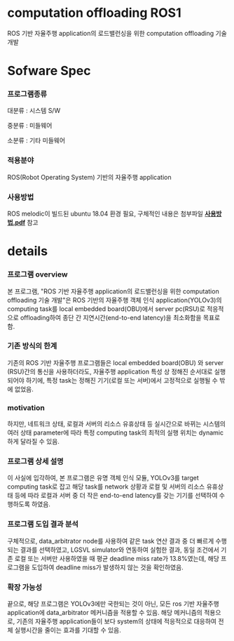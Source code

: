 # computation offloading ROS1           
ROS 기반 자율주행 application의 로드밸런싱을 위한 computation offloading 기술 개발  
 
# Sofware Spec
 
### 프로그램종류	 
대분류 : 시스템 S/W

중분류 : 미들웨어

소분류 : 기타 미들웨어

### 적용분야	
ROS(Robot Operating System) 기반의 자율주행 application

### 사용방법	
ROS melodic이 빌드된 ubuntu 18.04 환경 필요, 구체적인 내용은 첨부파일 __[사용방법.pdf](https://github.com/IITP-Load-Balancing/computation_offloading_ROS1/blob/main/%EC%82%AC%EC%9A%A9%EB%B0%A9%EB%B2%95.pdf)__ 참고

# details

### 프로그램 overview
본 프로그램, "ROS 기반 자율주행 application의 로드밸런싱을 위한 computation offloading 기술 개발"은 ROS 기반의 자율주행 객체 인식 application(YOLOv3)의 computing task를 local embedded board(OBU)에서 server pc(RSU)로 적응적으로 offloading하여 종단 간 지연시간(end-to-end latency)을 최소화함을 목표로 함.
 
### 기존 방식의 한계
기존의 ROS 기반 자율주행 프로그램들은 local embedded board(OBU) 와 server (RSU)간의 통신을 사용하더라도, 자율주행 application 특성 상 정해진 순서대로 실행되어야 하기에, 특정 task는 정해진 기기(로컬 또는 서버)에서 고정적으로 실행될 수 밖에 없었음.
 
### motivation
하지만, 네트워크 상태, 로컬과 서버의 리소스 유휴상태 등 실시간으로 바뀌는 시스템의 여러 상태 parameter에 따라 특정 computing task의 최적의 실행 위치는 dynamic하게 달라질 수 있음.
 
### 프로그램 상세 설명
이 사실에 입각하여, 본 프로그램은 유명 객체 인식 모듈, YOLOv3를 target computing task로 잡고 해당 task를 network 상황과 로컬 및 서버의 리소스 유휴상태 등에 따라 로컬과 서버 중 더 작은 end-to-end latency를 갖는 기기를 선택하여 수행하도록 하였음.
 
### 프로그램 도입 결과 분석
구체적으로, data_arbitrator node를 사용하여 같은 task 연산 결과 중 더 빠르게 수행되는 결과를 선택하였고, LGSVL simulator와 연동하여 실험한 결과, 동일 조건에서 기존 로컬 또는 서버만 사용하였을 때 평균 deadline miss rate가 13.8%였는데, 해당 프로그램을 도입하여 deadline miss가 발생하지 않는 것을 확인하였음.
 
### 확장 가능성
끝으로, 해당 프로그램은 YOLOv3에만 국한되는 것이 아닌, 모든 ros 기반 자율주행 application에 data_arbitrator 메커니즘을 적용할 수 있음. 해당 메커니즘의 적용으로, 기존의 자율주행 application들이 보다 system의 상태에 적응적으로 대응하여 전체 실행시간을 줄이는 효과를 기대할 수 있음.
